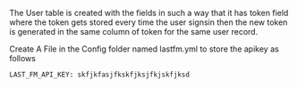The User table is created with the fields
in such a way that it has token field where the token gets stored every time the user signsin then the new token is generated in the same column of token for the same user record.


Create A File in the Config folder named lastfm.yml to store the apikey as follows

```
LAST_FM_API_KEY: skfjkfasjfkskfjksjfkjskfjksd
```
